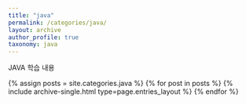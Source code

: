 ```yaml
---
title: "java"
permalink: /categories/java/
layout: archive
author_profile: true
taxonomy: java
---
```


JAVA 학습 내용

{% assign posts = site.categories.java %}
{% for post in posts %} {% include archive-single.html type=page.entries_layout %} {% endfor %}

